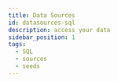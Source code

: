 ```yaml
---
title: Data Sources
id: datasources-sql
description: access your data
sidebar_position: 1
tags:
  - SQL
  - sources
  - seeds
---
```

